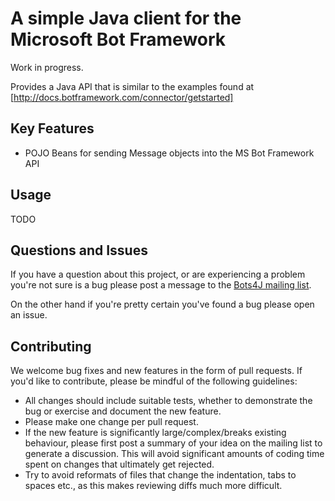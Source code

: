 A simple Java client for the Microsoft Bot Framework
====================================================

Work in progress.

Provides a Java API that is similar to the examples found at [http://docs.botframework.com/connector/getstarted]

Key Features
------------
	
-	POJO Beans for sending Message objects into the MS Bot Framework API

Usage
-----
 
TODO

Questions and Issues
--------------------
If you have a question about this project, or are experiencing a problem you're not sure is a bug please post a message to the
[Bots4J mailing list](https://groups.google.com/forum/#!forum/bots4j).

On the other hand if you're pretty certain you've found a bug please open an issue.

Contributing
------------
We welcome bug fixes and new features in the form of pull requests. If you'd like to contribute, please be mindful of the
following guidelines:
* All changes should include suitable tests, whether to demonstrate the bug or exercise and document the new feature.
* Please make one change per pull request.
* If the new feature is significantly large/complex/breaks existing behaviour, please first post a summary of your idea
on the mailing list to generate a discussion. This will avoid significant amounts of coding time spent on changes that ultimately get rejected.
* Try to avoid reformats of files that change the indentation, tabs to spaces etc., as this makes reviewing diffs much
more difficult.
